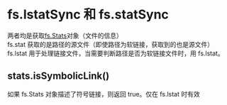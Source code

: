 # fs.lstatSync 和 fs.statSync

两者均是获取[fs.Stats](https://nodejs.org/dist/latest-v18.x/docs/api/fs.html#class-fsstats)对象（文件的信息）  
fs.stat 获取的是路径的源文件（即使路径为软链接，获取到的也是源文件）  
fs.lstat 用于处理链接文件，当需要判断路径是否为软链接文件时，用 fs.lstat。

## stats.isSymbolicLink()

如果 fs.Stats 对象描述了符号链接，则返回 true。仅在 fs.lstat 时有效
